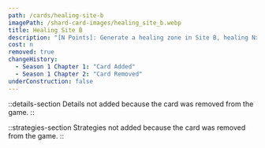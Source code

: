 ```yaml
---
path: /cards/healing-site-b
imagePath: /shard-card-images/healing_site_b.webp
title: Healing Site B
description: "[N Points]: Generate a healing zone in Site B, healing Nx2 HP per seccond."
cost: n
removed: true
changeHistory:
  - Season 1 Chapter 1: "Card Added"
  - Season 1 Chapter 2: "Card Removed"
underConstruction: false
---
```


::details-section
Details not added because the card was removed from the game.
::

::strategies-section
Strategies not added because the card was removed from the game.
::
